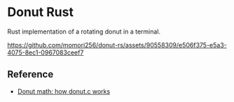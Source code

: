 # Donut Rust

Rust implementation of a rotating donut in a terminal.

https://github.com/momori256/donut-rs/assets/90558309/e506f375-e5a3-4075-8ec1-0967083ceef7

## Reference
- [Donut math: how donut.c works
](https://www.a1k0n.net/2011/07/20/donut-math.html)
